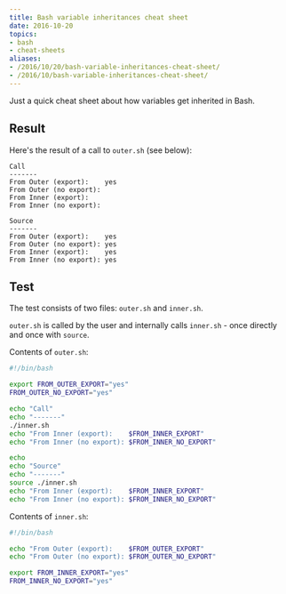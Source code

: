 ```yaml
---
title: Bash variable inheritances cheat sheet
date: 2016-10-20
topics:
- bash
- cheat-sheets
aliases:
- /2016/10/20/bash-variable-inheritances-cheat-sheet/
- /2016/10/bash-variable-inheritances-cheat-sheet/
---
```


Just a quick cheat sheet about how variables get inherited in Bash.

## Result

Here's the result of a call to `outer.sh` (see below):

```
Call
-------
From Outer (export):    yes
From Outer (no export):
From Inner (export):
From Inner (no export):

Source
-------
From Outer (export):    yes
From Outer (no export): yes
From Inner (export):    yes
From Inner (no export): yes
```

## Test

The test consists of two files: `outer.sh` and `inner.sh`.

`outer.sh` is called by the user and internally calls `inner.sh` - once directly and once with `source`.

Contents of `outer.sh`:

```bash
#!/bin/bash

export FROM_OUTER_EXPORT="yes"
FROM_OUTER_NO_EXPORT="yes"

echo "Call"
echo "-------"
./inner.sh
echo "From Inner (export):    $FROM_INNER_EXPORT"
echo "From Inner (no export): $FROM_INNER_NO_EXPORT"

echo
echo "Source"
echo "-------"
source ./inner.sh
echo "From Inner (export):    $FROM_INNER_EXPORT"
echo "From Inner (no export): $FROM_INNER_NO_EXPORT"
```

Contents of `inner.sh`:

```bash
#!/bin/bash

echo "From Outer (export):    $FROM_OUTER_EXPORT"
echo "From Outer (no export): $FROM_OUTER_NO_EXPORT"

export FROM_INNER_EXPORT="yes"
FROM_INNER_NO_EXPORT="yes"
```
